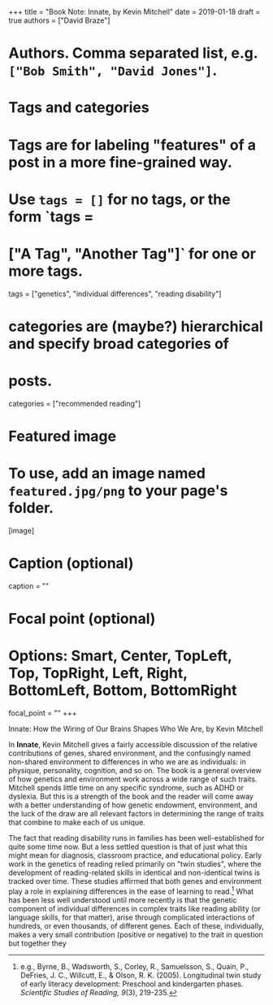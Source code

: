 +++
title = "Book Note: Innate, by Kevin Mitchell"
date = 2019-01-18
draft = true
authors = ["David Braze"]
# Authors. Comma separated list, e.g. `["Bob Smith", "David Jones"]`.

# Tags and categories

# Tags are for labeling "features" of a post in a more fine-grained way.
# Use `tags = []` for no tags, or the form `tags =
#  ["A Tag", "Another Tag"]` for one or more tags.

tags = ["genetics", "individual differences", "reading disability"]

# categories are (maybe?) hierarchical and specify broad categories of
# posts.

categories = ["recommended reading"]

# Featured image
# To use, add an image named `featured.jpg/png` to your page's folder.
[image]
  # Caption (optional)
  caption = ""

  # Focal point (optional)
  # Options: Smart, Center, TopLeft, Top, TopRight, Left, Right, BottomLeft, Bottom, BottomRight
  focal_point = ""
+++


Innate: How the Wiring of Our Brains Shapes Who We Are, by Kevin
  Mitchell

In **Innate**, Kevin Mitchell gives a fairly accessible discussion of
the relative contributions of genes, shared environment, and the
confusingly named non-shared environment to differences in who we are
as individuals: in physique, personality, cognition, and so on. The
book is a general overview of how genetics and environment work across
a wide range of such traits. Mitchell spends little time on any specific
syndrome, such as ADHD or dyslexia. But this is a strength of the book
and the reader will come away with a better understanding of how
genetic endowment, environment, and the luck of the draw are all
relevant factors in determining the range of traits that combine to
make each of us unique.

The fact that reading disability runs in families has been
well-established for quite some time now. But a less settled question
is that of just what this might mean for diagnosis, classroom
practice, and educational policy. Early work in the genetics of
reading relied primarily on "twin studies", where the development of
reading-related skills in identical and non-identical twins is tracked
over time. These studies affirmed that both genes and environment play
a role in explaining differences in the ease of learning to read.[^1]
What has been less well understood until more recently is that the
genetic component of individual differences in complex traits like
reading ability (or language skills, for that matter), arise through
complicated interactions of hundreds, or even thousands, of different
genes. Each of these, individually, makes a very small contribution
(positive or negative) to the trait in question but together they  




[^1]: e.g., Byrne, B., Wadsworth, S., Corley, R., Samuelsson, S.,
    Quain, P., DeFries, J. C., Willcutt, E., & Olson,
    R. K. (2005). Longitudinal twin study of early literacy
    development: Preschool and kindergarten phases. *Scientific Studies
    of Reading, 9*(3), 219-235.
